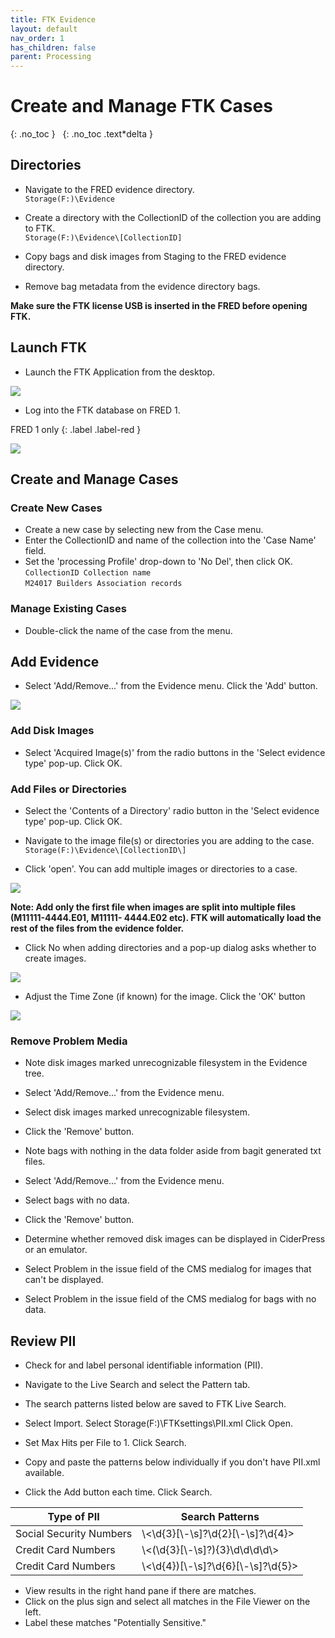 ```yaml
---
title: FTK Evidence
layout: default
nav_order: 1
has_children: false
parent: Processing
---
```



# Create and Manage FTK Cases  

{: .no_toc }
&nbsp;
{: .no_toc .text*delta }


## Directories  

* Navigate to the FRED evidence directory.  
```Storage(F:)\Evidence```
* Create a directory with the CollectionID of the collection you are adding to FTK.   
```Storage(F:)\Evidence\[CollectionID]```  

* Copy bags and disk images from Staging to the FRED evidence directory.  
<!-- Specify diskImages and fileTransfers? -->
* Remove bag metadata from the evidence directory bags.  

**Make sure the FTK license USB is inserted in the FRED before opening FTK.**  

## Launch FTK  

* Launch the FTK Application from the desktop.

 ![](ftkle/media/image7.jpg)

* Log into the FTK database on FRED 1.

 FRED 1 only
{: .label .label-red }

 ![](ftkle/media/image3.png)

## Create and Manage Cases  

### Create New Cases

* Create a new case by selecting new from the Case menu.
* Enter the CollectionID and name of the collection into the 'Case Name' field.
* Set the 'processing Profile' drop-down to 'No Del', then click OK.  
 ```CollectionID Collection name```  
 ```M24017 Builders Association records```   

### Manage Existing Cases

* Double-click the name of the case from the menu.  

## Add Evidence  

* Select 'Add/Remove...' from the Evidence menu. Click the
 'Add' button.  

 ![](ftkle/media/image4.png)

### Add Disk Images

* Select 'Acquired Image(s)' from the radio buttons in
 the 'Select evidence type' pop-up. Click OK.

### Add Files or Directories

* Select the 'Contents of a Directory'
 radio button in the 'Select evidence type' pop-up. Click OK.

* Navigate to the image file(s) or
 directories you are adding to the case.  
 ```Storage(F:)\Evidence\[CollectionID\]```  
 * Click 'open'. You can add multiple images or directories to a case.  

 ![](ftkle/media/image5.png)

**Note: Add only the first file when images are split into multiple files
(M11111-4444.E01, M11111- 4444.E02 etc). FTK will automatically load the rest of the files from the evidence folder.**  


* Click No when adding directories and a pop-up dialog asks whether to create images.

 ![](ftkle/media/image6.png)

* Adjust the Time Zone (if known) for the image. Click
 the 'OK' button

 ![](ftkle/media/image2.jpg)

### Remove Problem Media

* Note disk images marked unrecognizable filesystem in the Evidence tree.

* Select 'Add/Remove...' from the Evidence menu.

* Select disk images marked unrecognizable filesystem.

* Click the 'Remove' button.

* Note bags with nothing in the data folder aside from bagit generated txt files. 

* Select 'Add/Remove...' from the Evidence menu. 

* Select bags with no data.

* Click the 'Remove' button.

* Determine whether removed disk images can be displayed in CiderPress or an emulator.

* Select Problem in the issue field of the CMS medialog for images that can't be displayed.

* Select Problem in the issue field of the CMS medialog for bags with no data.

## Review PII  

* Check for and label personal identifiable information (PII).

* Navigate to the Live Search and select the Pattern tab.  

* The search patterns listed below are saved to FTK Live Search. 

* Select Import. Select Storage(F:)\\FTKsettings\\PII.xml Click Open.

* Set Max Hits per File to 1. Click Search.   

* Copy and paste the patterns below individually if you don't have PII.xml available. 

* Click the Add button each time. Click Search.   
  

| Type of PII            | Search Patterns                                 |
| ------------------------ | ---------------------- |  
| Social Security Numbers | \\\<\\d{3}\[\\-\\s\]?\\d{2}\[\\-\\s\]?\\d{4}\> |
| Credit Card Numbers     | \\\<(\\d{3}\[\\-\\s\]?){3}\\d\\d\\d\\d\\\> | 
| Credit Card Numbers     | \\\<\\d{4})\[\\-\\s\]?\\d{6}\[\\-\\s\]?\\d{5}\> |  




        
         

* View results in the right hand pane if there are matches. 
* Click on the plus sign and select all matches in the File Viewer on the
left. 
* Label these matches "Potentially Sensitive."
